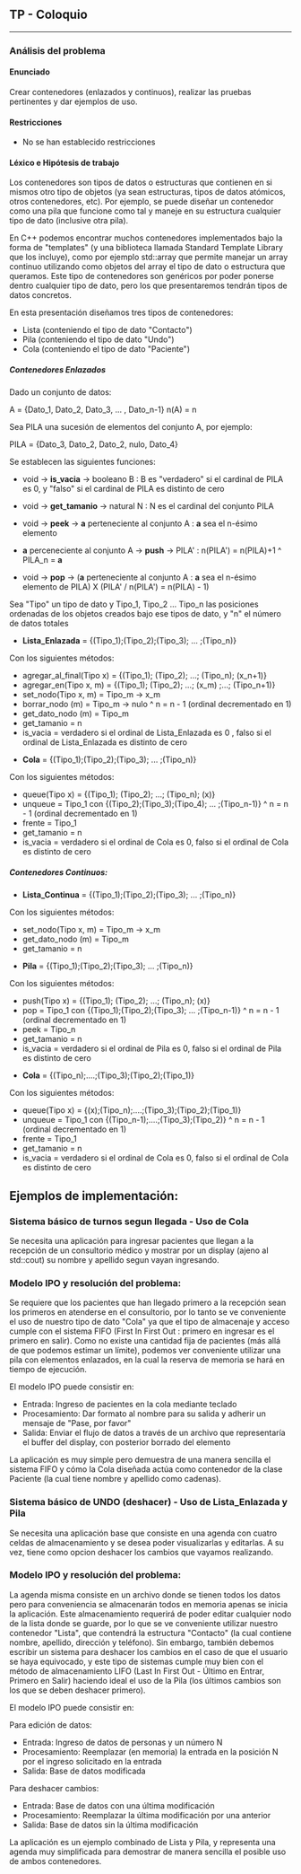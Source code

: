 ## TP - Coloquio

---

### Análisis del problema

#### Enunciado
 Crear contenedores (enlazados y continuos), realizar las pruebas pertinentes y dar ejemplos de uso.
 
#### Restricciones

* No se han establecido restricciones

#### Léxico e Hipótesis de trabajo

Los contenedores son tipos de datos o estructuras que contienen en si mismos otro tipo de objetos (ya sean estructuras, tipos de datos atómicos, otros contenedores, etc). Por ejemplo, se puede diseñar un contenedor como una pila que funcione como tal y maneje en su estructura cualquier tipo de dato (inclusive otra pila). 

En C++ podemos encontrar muchos contenedores implementados bajo la forma de "templates" (y una biblioteca llamada Standard Template Library que los incluye), como por ejemplo std::array que permite manejar un array continuo utilizando como objetos del array el tipo de dato o estructura que queramos. Este tipo de contenedores son genéricos por poder ponerse dentro cualquier tipo de dato, pero los que presentaremos tendrán tipos de datos concretos.

En esta presentación diseñamos tres tipos de contenedores:

* Lista  (conteniendo el tipo de dato "Contacto")
* Pila  (conteniendo el tipo de dato "Undo")
* Cola  (conteniendo el tipo de dato "Paciente")

##### Contenedores Enlazados


Dado un conjunto de datos:

A = {Dato_1, Dato_2, Dato_3, ... , Dato_n-1}
n(A) = n

   
Sea PILA una sucesión de elementos del conjunto A, por ejemplo:

PILA = {Dato_3, Dato_2, Dato_2, nulo, Dato_4}

Se establecen las siguientes funciones:

* void -> __is_vacia__ -> booleano B : B es "verdadero" si el cardinal de PILA es 0, y "falso" si el cardinal de PILA es distinto de cero

* void -> __get_tamanio__ -> natural N : N es el cardinal del conjunto PILA

* void -> __peek__ -> __a__ perteneciente al conjunto A : __a__ sea el n-ésimo elemento     

* __a__ perceneciente al conjunto A -> __push__ -> PILA' : n(PILA') = n(PILA)+1  ^  PILA_n = __a__

* void -> __pop__ -> (__a__ perteneciente al conjunto A : __a__ sea el n-ésimo elemento de PILA) X (PILA' / n(PILA') = n(PILA) - 1)
  



Sea "Tipo" un tipo de dato y Tipo_1, Tipo_2 ... Tipo_n  las posiciones ordenadas de los objetos creados bajo ese tipos de dato, y "n" el número de datos totales

- __Lista_Enlazada__ = {(Tipo_1);(Tipo_2);(Tipo_3); ... ;(Tipo_n)}

Con los siguientes métodos:

* agregar_al_final(Tipo x) = {(Tipo_1); (Tipo_2); ...; (Tipo_n); (x_n+1)}
* agregar_en(Tipo x, m) = {(Tipo_1); (Tipo_2); ...; (x_m) ;...; (Tipo_n+1)}
* set_nodo(Tipo x, m) = Tipo_m -> x_m
* borrar_nodo (m) = Tipo_m -> nulo  ^  n = n - 1    (ordinal decrementado en 1)
*	get_dato_nodo (m) = Tipo_m
* get_tamanio = n
* is_vacia = verdadero si el ordinal de Lista_Enlazada es 0 , falso si el ordinal de Lista_Enlazada es distinto de cero




- __Cola__ = {(Tipo_1);(Tipo_2);(Tipo_3); ... ;(Tipo_n)}

Con los siguientes métodos:

* queue(Tipo x) = {(Tipo_1); (Tipo_2); ...; (Tipo_n); (x)}
* unqueue = Tipo_1  con {(Tipo_2);(Tipo_3);(Tipo_4); ... ;(Tipo_n-1)} ^  n = n - 1    (ordinal decrementado en 1)
* frente = Tipo_1
* get_tamanio = n
* is_vacia = verdadero si el ordinal de Cola es 0, falso si el ordinal de Cola es distinto de cero

##### Contenedores Continuos:

- __Lista_Continua__ = {(Tipo_1);(Tipo_2);(Tipo_3); ... ;(Tipo_n)}

Con los siguientes métodos:

* set_nodo(Tipo x, m) = Tipo_m -> x_m
*	get_dato_nodo (m) = Tipo_m
* get_tamanio = n


- __Pila__ = {(Tipo_1);(Tipo_2);(Tipo_3); ... ;(Tipo_n)}

Con los siguientes métodos:

* push(Tipo x) =  {(Tipo_1); (Tipo_2); ...; (Tipo_n); (x)}
* pop = Tipo_1  con {(Tipo_1);(Tipo_2);(Tipo_3); ... ;(Tipo_n-1)} ^  n = n - 1 (ordinal decrementado en 1)
* peek = Tipo_n
* get_tamanio = n
* is_vacia = verdadero si el ordinal de Pila es 0, falso si el ordinal de Pila es distinto de cero


- __Cola__ = {(Tipo_n);....;(Tipo_3);(Tipo_2);(Tipo_1)}

Con los siguientes métodos:

* queue(Tipo x) = {(x);(Tipo_n);....;(Tipo_3);(Tipo_2);(Tipo_1)}
* unqueue = Tipo_1  con {(Tipo_n-1);....;(Tipo_3);(Tipo_2)} ^  n = n - 1    (ordinal decrementado en 1)
* frente = Tipo_1
* get_tamanio = n
* is_vacia = verdadero si el ordinal de Cola es 0, falso si el ordinal de Cola es distinto de cero



## Ejemplos de implementación:

### Sistema básico de turnos segun llegada - Uso de Cola

Se necesita una aplicación para ingresar pacientes que llegan a la recepción de un consultorio médico y mostrar por un display (ajeno al std::cout) su nombre y apellido segun vayan ingresando.

### Modelo IPO y resolución del problema:

Se requiere que los pacientes que han llegado primero a la recepción sean los primeros en atenderse en el consultorio, por lo tanto se ve conveniente el uso de nuestro tipo de dato "Cola" ya que el tipo de almacenaje y acceso cumple con el sistema FIFO (First In First Out : primero en ingresar es el  primero en salir). Como no existe una cantidad fija de pacientes (más allá de que podemos estimar un límite), podemos ver conveniente utilizar una pila con elementos enlazados, en la cual la reserva de memoria se hará en tiempo de ejecución.

El modelo IPO puede consistir en:

* Entrada: Ingreso de pacientes en la cola mediante teclado
* Procesamiento: Dar formato al nombre para su salida y adherir un mensaje de "Pase, por favor"
* Salida: Enviar el flujo de datos a través de un archivo que representaría el buffer del display, con posterior borrado del elemento

La aplicación es muy simple pero demuestra de una manera sencilla el sistema FIFO y cómo la Cola diseñada actúa como contenedor de la clase Paciente (la cual tiene nombre y apellido como cadenas).


### Sistema básico de UNDO (deshacer) - Uso de Lista_Enlazada y Pila

Se necesita una aplicación base que consiste en una agenda con cuatro celdas de almacenamiento y se desea poder visualizarlas y editarlas. A su vez, tiene como opcion deshacer los cambios que vayamos realizando.

### Modelo IPO y resolución del problema:

La agenda misma consiste en un archivo donde se tienen todos los datos pero para conveniencia se almacenarán todos en memoria apenas se inicia la aplicación. Este almacenamiento requerirá de poder editar cualquier nodo de la lista donde se guarde, por lo que se ve conveniente  utilizar nuestro contenedor "Lista", que contendrá la estructura "Contacto" (la cual contiene nombre, apellido, dirección y teléfono). Sin embargo, también debemos escribir un sistema para deshacer los cambios en el caso de que el usuario se haya equivocado, y este tipo de sistemas cumple muy bien con el método de almacenamiento LIFO (Last In First Out - Último en Entrar, Primero en Salir) haciendo ideal el uso de la Pila (los últimos cambios son los que se deben deshacer primero).

El modelo IPO puede consistir en:

Para edición de datos:

* Entrada: Ingreso de datos de personas y un número N 
* Procesamiento: Reemplazar (en memoria) la entrada en la posición N por el ingreso solicitado en la entrada
* Salida: Base de datos modificada

Para deshacer cambios:

* Entrada: Base de datos con una última modificación
* Procesamiento: Reemplazar la última modificación por una anterior
* Salida: Base de datos sin la última modificación

La aplicación es un ejemplo combinado de Lista y Pila, y representa una agenda muy simplificada para demostrar de manera sencilla el posible uso de ambos contenedores.
